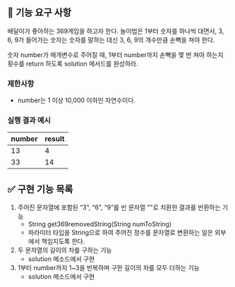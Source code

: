 ## 🚀 기능 요구 사항

배달이가 좋아하는 369게임을 하고자 한다. 놀이법은 1부터 숫자를 하나씩 대면서, 3, 6, 9가 들어가는 숫자는 숫자를 말하는 대신 3, 6, 9의 개수만큼 손뼉을 쳐야 한다.

숫자 number가 매개변수로 주어질 때, 1부터 number까지 손뼉을 몇 번 쳐야 하는지 횟수를 return 하도록 solution 메서드를 완성하라.

### 제한사항

- number는 1 이상 10,000 이하인 자연수이다.

### 실행 결과 예시

| number | result |
| --- | --- |
| 13 | 4 |
| 33 | 14 |

## ✅ 구현 기능 목록
1. 주어진 문자열에 포함된 “3”, “6”, “9”를 빈 문자열 ""로 치환한 결과를 반환하는 기능
    - String get369removedString(String numToString)
    - 파라미터 타입을 String으로 하여 주어진 정수를 문자열로 변환하는 일은 외부에서 책임지도록 한다.
2. 두 문자열의 길이의 차를 구하는 기능
    - solution 메소드에서 구현
3. 1부터 number까지 1~3을 반복하며 구한 길이의 차를 모두 더하는 기능
	- solution 메소드에서 구현